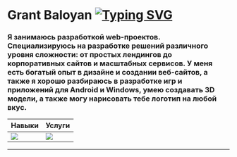 # Grant Baloyan [![Typing SVG](https://readme-typing-svg.herokuapp.com?color=%2361CE70&size=30&center=true&lines=Web+Designer;%D0%A1%2B%2B+Developer;3D+Designer;UX%2FUI+Designer;Freelancer)](https://git.io/typing-svg)
<h3>Я занимаюсь разработкой web-проектов. Специализируюсь на разработке решений различного уровня сложности: от простых лендингов до корпоративных сайтов и масштабных сервисов. У меня есть богатый опыт в дизайне и создании веб-сайтов, а также я хорошо разбираюсь в разработке игр и приложений для Android и Windows, умею создавать 3D модели, а также могу нарисовать тебе логотип на любой вкус. </h3>

<p align="center">


|Навыки|Услуги|
|-|-|
|<img src="http://grant.uxp.ru/github/11.png" />|<img src="http://grant.uxp.ru/github/12.png" />
***
